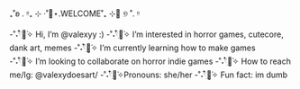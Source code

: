 
₊˚ʚ . ᵎᵎ₊ ⊹ ‧˚💉⋆.WELCOME˚₊ ⊹🎀 ୭ ˚. ᵎᵎ

-˚˖𓍢ִ໋🌷͙֒✧ Hi, I’m @valexyy :)
-˚˖𓍢ִ໋🌷͙֒✧ I’m interested in horror games, cutecore, dank art, memes 
-˚˖𓍢ִ໋🌷͙֒✧ I’m currently learning how to make games  
-˚˖𓍢ִ໋🌷͙֒✧ I’m looking to collaborate on horror indie games 
-˚˖𓍢ִ໋🌷͙֒✧ How to reach me/Ig: @valexydoesart/
-˚˖𓍢ִ໋🌷͙֒✧Pronouns: she/her 
-˚˖𓍢ִ໋🌷͙֒✧ Fun fact: im dumb
  

<!---
valexyy/valexyy is a ✨ special ✨ repository because its `README.md` (this file) appears on your GitHub profile.
You can click the Preview link to take a look at your changes.
--->
